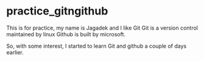 # practice_gitngithub

This is for practice, my name is Jagadek and I like Git
Git is a version control maintained by linux
Github is built by microsoft.

So, with some interest, I started to learn Git and github a couple of days earlier.
